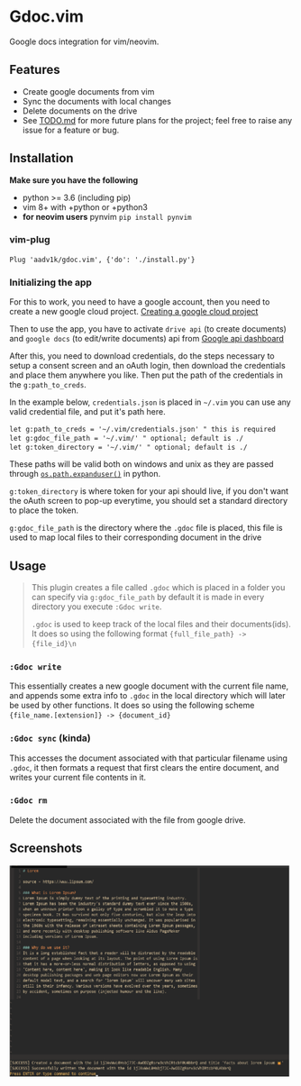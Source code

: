 # Gdoc.vim

Google docs integration for vim/neovim.

## Features

- Create google documents from vim
- Sync the documents with local changes
- Delete documents on the drive
- See [TODO.md](./TODO.md) for more future plans for the project; feel free to raise any issue for a feature or bug.

## Installation

**Make sure you have the following**

- python >= 3.6 (including pip)
- vim 8+ with +python or +python3
- **for neovim users** pynvim `pip install pynvim`

### vim-plug

```vim
Plug 'aadv1k/gdoc.vim', {'do': './install.py'}
```

### Initializing the app

For this to work, you need to have a google account, then you need to create a new google cloud project.
[Creating a google cloud project](https://developers.google.com/workspace/guides/create-project)

Then to use the app, you have to activate `drive api` (to create documents) and `google docs` (to edit/write documents) api from
[Google api dashboard](https://console.cloud.google.com/apis/dashboard)

After this, you need to download credentials, do the steps necessary to setup a consent screen and an
oAuth login, then download the credentials and place them anywhere you like. Then put the path of
the credentials in the `g:path_to_creds`.

In the example below, `credentials.json` is placed in `~/.vim` you can use any valid credential file, and put it's path here.

```vim
let g:path_to_creds = '~/.vim/credentials.json' " this is required
let g:gdoc_file_path = '~/.vim/' " optional; default is ./
let g:token_directory = '~/.vim/' " optional; default is ./
```

These paths will be valid both on windows and unix as they are passed through [`os.path.expanduser()`](https://docs.python.org/3/library/os.path.html#os.path.expanduser) in python.

`g:token_directory` is where token for your api should live, if you don't
want the oAuth screen to pop-up everytime, you should set a standard directory
to place the token.

`g:gdoc_file_path` is the directory where the `.gdoc` file is placed, this file
is used to map local files to their corresponding document in the drive

## Usage

> This plugin creates a file called `.gdoc` which is placed in a folder you can specify via `g:gdoc_file_path` by default it is made in every directory you execute `:Gdoc write`.
>
> `.gdoc` is used to keep track of the local files and their documents(ids). It does so using the following format `{full_file_path} -> {file_id}\n`

### `:Gdoc write`

This essentially creates a new google document with the current file name, and
appends some extra info to `.gdoc` in the local directory which will later be
used by other functions. It does so using the following scheme `{file_name.[extension]} -> {document_id}`

### `:Gdoc sync` (kinda)

This accesses the document associated with that particular filename using
`.gdoc`, it then formats a request that first clears the entire document, and
writes your current file contents in it.

### `:Gdoc rm`

Delete the document associated with the file from google drive.

## Screenshots

<img src="./screenshots/1.1.png" alt="1.png" width="500px">

